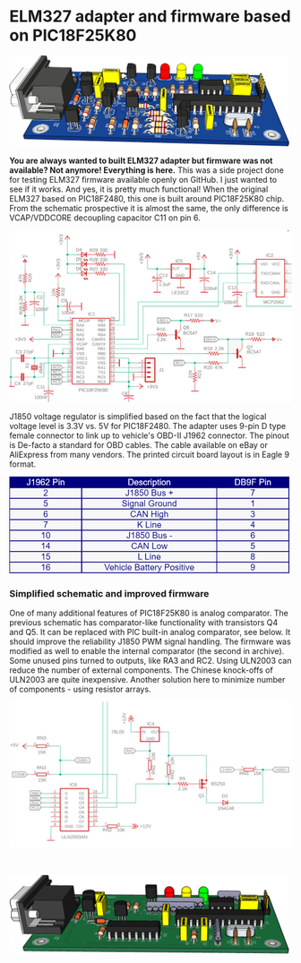 ELM327 adapter and firmware based on PIC18F25K80
==========================================

<p align="left"><img src="images/elm327-p18f24k80.png" width="500" border="0"></p>

<p><b>You are always wanted to built ELM327 adapter but firmware was not available? Not anymore! Everything is here.</b>
This was a side project done for testing ELM327 firmware available openly on GitHub. I just wanted to see if it works. And yes, it is pretty much functional! When the original ELM327 based on PIC18F2480, this one is built around PIC18F25K80 chip. From the schematic prospective it is almost the same, the only difference is VCAP/VDDCORE decoupling capacitor C11 on pin 6.</p>
<p align="left"><img src="images/schematic-part.png" width="700"/></p>
<p>J1850 voltage regulator is simplified based on the fact that the logical voltage level is 3.3V vs. 5V for PIC18F2480. The adapter uses 9-pin D type female connector to link up to vehicle's OBD-II J1962 connector. The pinout is De-facto a standard for OBD cables. The cable available on eBay or AliExpress from many vendors. The printed circuit board layout is in Eagle 9 format.</p>

<p align="left"><img src="images/connector.png" width="500"/></p>

### Simplified schematic and improved firmware
One of many additional features of PIC18F25K80 is analog comparator. The previous schematic has comparator-like functionality with transistors Q4 and Q5. It can be replaced with PIC built-in analog comparator, see below. It should improve the reliability J1850 PWM signal handling. The firmware was modified as well to enable the internal comparator (the second in archive). Some unused pins turned to outputs, like RA3 and RC2. Using ULN2003 can reduce the number of external components. The Chinese knock-offs of ULN2003 are quite inexpensive. Another solution here to minimize number of components - using resistor arrays.
<p align="left"><img src="images/schematic-part2.png" width="700"/></p>
<p>&nbsp;</p>
<p align="left"><img src="images/elm327-p18f24k80-1b.png" width="500" border="0"></p>